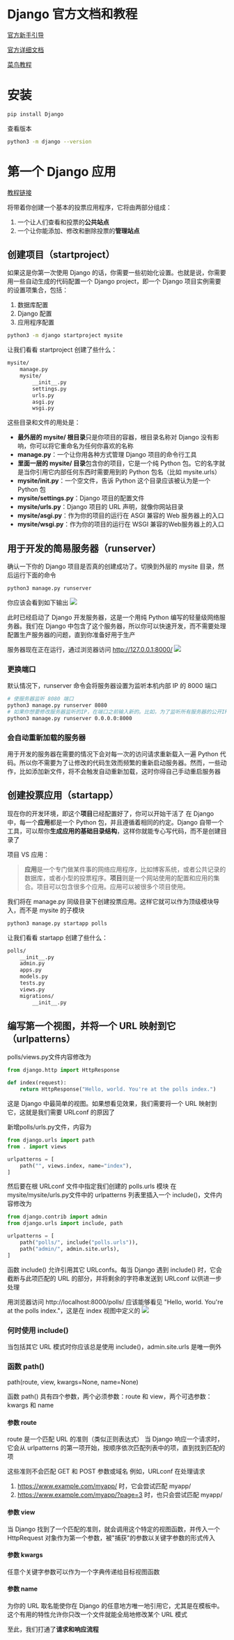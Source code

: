 # Django 官方文档和教程

[官方新手引导](https://docs.djangoproject.com/zh-hans/4.2/intro/)

[官方详细文档](https://docs.djangoproject.com/zh-hans/4.2/topics/)

[菜鸟教程](https://www.runoob.com/django/django-tutorial.html)

# 安装

```sh
pip install Django
```

查看版本
```sh
python3 -m django --version
```

# 第一个 Django 应用

[教程链接](https://docs.djangoproject.com/zh-hans/4.2/intro/tutorial01/)

将带着你创建一个基本的投票应用程序，它将由两部分组成：
1. 一个让人们查看和投票的**公共站点**
2. 一个让你能添加、修改和删除投票的**管理站点**

## 创建项目（startproject）

如果这是你第一次使用 Django 的话，你需要一些初始化设置。也就是说，你需要用一些自动生成的代码配置一个 Django project，即一个 Django 项目实例需要的设置项集合，包括：
1. 数据库配置
2. Django 配置
3. 应用程序配置

```sh
python3 -m django startproject mysite
```

让我们看看 startproject 创建了些什么：
```sh
mysite/
    manage.py
    mysite/
        __init__.py
        settings.py
        urls.py
        asgi.py
        wsgi.py
```

这些目录和文件的用处是：
- **最外层的 mysite/ 根目录**只是你项目的容器，根目录名称对 Django 没有影响，你可以将它重命名为任何你喜欢的名称
- **manage.py**：一个让你用各种方式管理 Django 项目的命令行工具
- **里面一层的 mysite/ 目录**包含你的项目，它是一个纯 Python 包。它的名字就是当你引用它内部任何东西时需要用到的 Python 包名（比如 mysite.urls）
- **mysite/__init__.py**：一个空文件，告诉 Python 这个目录应该被认为是一个 Python 包
- **mysite/settings.py**：Django 项目的配置文件
- **mysite/urls.py**：Django 项目的 URL 声明，就像你网站目录
- **mysite/asgi.py**：作为你的项目的运行在 ASGI 兼容的 Web 服务器上的入口
- **mysite/wsgi.py**：作为你的项目的运行在 WSGI 兼容的Web服务器上的入口

## 用于开发的简易服务器（runserver）

确认一下你的 Django 项目是否真的创建成功了。切换到外层的 mysite 目录，然后运行下面的命令
```sh
python3 manage.py runserver
```
你应该会看到如下输出
![](resources/2023-10-23-13-55-24.png)

此时已经启动了 Django 开发服务器，这是一个用纯 Python 编写的轻量级网络服务器。我们在 Django 中包含了这个服务器，所以你可以快速开发，而不需要处理配置生产服务器的问题，直到你准备好用于生产

服务器现在正在运行，通过浏览器访问 http://127.0.0.1:8000/ 
![](resources/2023-10-23-13-57-13.png)

### 更换端口

默认情况下，runserver 命令会将服务器设置为监听本机内部 IP 的 8000 端口

```sh
# 使服务器监听 8080 端口
python3 manage.py runserver 8080
# 如果你想要修改服务器监听的IP，在端口之前输入新的。比如，为了监听所有服务器的公开IP（这你运行 Vagrant 或想要向网络上的其它电脑展示你的成果时很有用）
python3 manage.py runserver 0.0.0.0:8000
```

### 会自动重新加载的服务器

用于开发的服务器在需要的情况下会对每一次的访问请求重新载入一遍 Python 代码。所以你不需要为了让修改的代码生效而频繁的重新启动服务器。然而，一些动作，比如添加新文件，将不会触发自动重新加载，这时你得自己手动重启服务器

## 创建投票应用（startapp）

现在你的开发环境，即这个**项目**已经配置好了，你可以开始干活了
在 Django 中，每一个**应用**都是一个 Python 包，并且遵循着相同的约定。Django 自带一个工具，可以帮你**生成应用的基础目录结构**，这样你就能专心写代码，而不是创建目录了

项目 VS 应用：
> **应用**是一个专门做某件事的网络应用程序，比如博客系统，或者公共记录的数据库，或者小型的投票程序。**项目**则是一个网站使用的配置和应用的集合。项目可以包含很多个应用。应用可以被很多个项目使用。

我们将在 manage.py 同级目录下创建投票应用。这样它就可以作为顶级模块导入，而不是 mysite 的子模块
```sh
python3 manage.py startapp polls
```

让我们看看 startapp 创建了些什么：
```sh
polls/
    __init__.py
    admin.py
    apps.py
    models.py
    tests.py
    views.py
    migrations/
        __init__.py
```

## 编写第一个视图，并将一个 URL 映射到它（urlpatterns）

polls/views.py文件内容修改为
```py
from django.http import HttpResponse

def index(request):
    return HttpResponse("Hello, world. You're at the polls index.")
```

这是 Django 中最简单的视图。如果想看见效果，我们需要将一个 URL 映射到它，这就是我们需要 URLconf 的原因了

新增polls/urls.py文件，内容为
```py
from django.urls import path
from . import views

urlpatterns = [
    path("", views.index, name="index"),
]
```

然后要在根 URLconf 文件中指定我们创建的 polls.urls 模块
在mysite/mysite/urls.py文件中的 urlpatterns 列表里插入一个 include()，文件内容修改为
```py
from django.contrib import admin
from django.urls import include, path

urlpatterns = [
    path("polls/", include("polls.urls")),
    path("admin/", admin.site.urls),
]
```
函数 include() 允许引用其它 URLconfs。每当 Django 遇到 include() 时，它会截断与此项匹配的 URL 的部分，并将剩余的字符串发送到 URLconf 以供进一步处理

用浏览器访问 http://localhost:8000/polls/ 应该能够看见 "Hello, world. You're at the polls index."，这是在 index 视图中定义的
![](resources/2023-10-23-14-28-21.png)

### 何时使用 include()

当包括其它 URL 模式时你应该总是使用 include()，admin.site.urls 是唯一例外

### 函数 path()

path(route, view, kwargs=None, name=None)

函数 path() 具有四个参数，两个必须参数：route 和 view，两个可选参数：kwargs 和 name

#### 参数 route

route 是一个匹配 URL 的准则（类似正则表达式）
当 Django 响应一个请求时，它会从 urlpatterns 的第一项开始，按顺序依次匹配列表中的项，直到找到匹配的项

这些准则不会匹配 GET 和 POST 参数或域名
例如，URLconf 在处理请求 
1. https://www.example.com/myapp/ 时，它会尝试匹配 myapp/
2. https://www.example.com/myapp/?page=3 时，也只会尝试匹配 myapp/

#### 参数 view

当 Django 找到了一个匹配的准则，就会调用这个特定的视图函数，并传入一个 HttpRequest 对象作为第一个参数，被"捕获"的参数以关键字参数的形式传入

#### 参数 kwargs

任意个关键字参数可以作为一个字典传递给目标视图函数

#### 参数 name

为你的 URL 取名能使你在 Django 的任意地方唯一地引用它，尤其是在模板中。这个有用的特性允许你只改一个文件就能全局地修改某个 URL 模式

至此，我们打通了**请求和响应流程**
